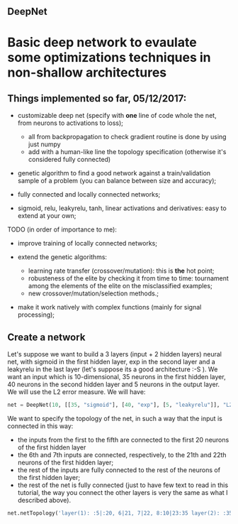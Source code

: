 ## DeepNet
# Basic deep network to evaulate some optimizations techniques in non-shallow architectures

## Things implemented so far, 05/12/2017: ##

- customizable deep net (specify with **one** line of code whole the net, from neurons to activations to loss);
  - all from backpropagation to check gradient routine is done by using just numpy
  - add with a human-like line the topology specification (otherwise it's considered fully connected)

- genetic algorithm to find a good network against a train/validation sample of a problem (you can balance between size and accuracy);

- fully connected and locally connected networks;

- sigmoid, relu, leakyrelu, tanh, linear activations and derivatives: easy to extend at your own;


TODO (in order of importance to me):

- improve training of locally connected networks;

- extend the genetic algorithms:
  - learning rate transfer (crossover/mutation): this is **the** hot point;
  - robusteness of the elite by checking it from time to time: tournament among the elements of the elite on the misclassified examples;
  - new crossover/mutation/selection methods.;

- make it work natively with complex functions (mainly for signal processing);

## Create a network ##
Let's suppose we want to build a 3 layers (input + 2 hidden layers) neural net, with sigmoid in the first hidden layer,
exp in the second layer and a leakyrelu in the last layer (let's suppose its a good architecture :-S ). We want an input which is 
10-dimensional, 35 neurons in the first hidden layer, 40 neurons in the second hidden layer and 5 neurons in the output layer.
We will use the L2 error measure.
We will have:
```python
net = DeepNet(10, [[35, "sigmoid"], [40, "exp"], [5, "leakyrelu"]], "L2");
```

We want to specify the topology of the net, in such a way that the input is connected in this way:
- the inputs from the first to the fifth are connected to the first 20 neurons of the first hidden layer
- the 6th and 7th inputs are connected, respectively, to the 21th and 22th neurons of the first hidden layer; 
- the rest of the inputs are fully connected to the rest of the neurons of the first hidden layer;
- the rest of the net is fully connected (just to have few text to read in this tutorial, the way you connect the other layers is very the same as what I described above).
```python
net.netTopology('layer(1): :5|:20, 6|21, 7|22, 8:10|23:35 layer(2): :35|:40 layer(3): :40|:5'); 
```
